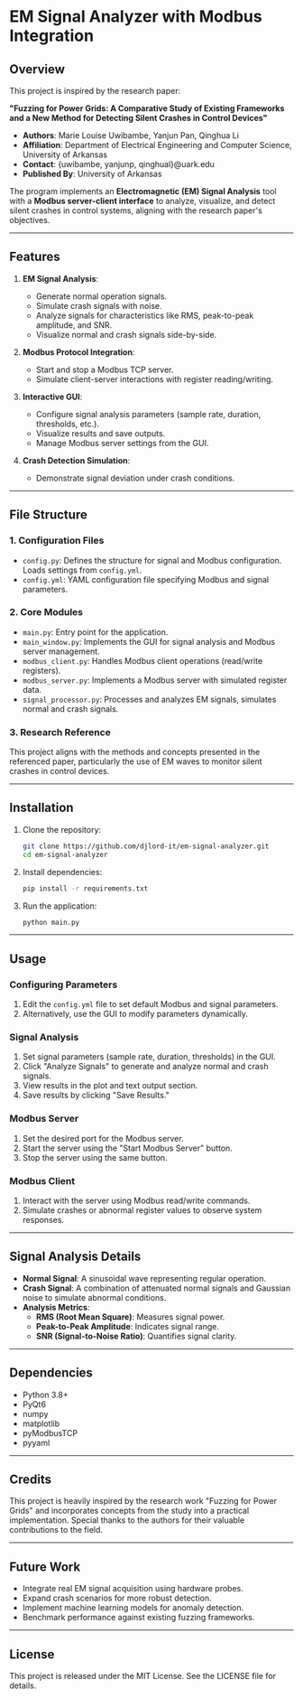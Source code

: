 # EM Signal Analyzer with Modbus Integration

## Overview
This project is inspired by the research paper:

**"Fuzzing for Power Grids: A Comparative Study of Existing Frameworks and a New Method for Detecting Silent Crashes in Control Devices"**

- **Authors**: Marie Louise Uwibambe, Yanjun Pan, Qinghua Li
- **Affiliation**: Department of Electrical Engineering and Computer Science, University of Arkansas
- **Contact**: {uwibambe, yanjunp, qinghual}@uark.edu
- **Published By**: University of Arkansas

The program implements an **Electromagnetic (EM) Signal Analysis** tool with a **Modbus server-client interface** to analyze, visualize, and detect silent crashes in control systems, aligning with the research paper's objectives.

---

## Features
1. **EM Signal Analysis**:
   - Generate normal operation signals.
   - Simulate crash signals with noise.
   - Analyze signals for characteristics like RMS, peak-to-peak amplitude, and SNR.
   - Visualize normal and crash signals side-by-side.

2. **Modbus Protocol Integration**:
   - Start and stop a Modbus TCP server.
   - Simulate client-server interactions with register reading/writing.

3. **Interactive GUI**:
   - Configure signal analysis parameters (sample rate, duration, thresholds, etc.).
   - Visualize results and save outputs.
   - Manage Modbus server settings from the GUI.

4. **Crash Detection Simulation**:
   - Demonstrate signal deviation under crash conditions.

---

## File Structure

### 1. Configuration Files
- `config.py`: Defines the structure for signal and Modbus configuration. Loads settings from `config.yml`.
- `config.yml`: YAML configuration file specifying Modbus and signal parameters.

### 2. Core Modules
- `main.py`: Entry point for the application.
- `main_window.py`: Implements the GUI for signal analysis and Modbus server management.
- `modbus_client.py`: Handles Modbus client operations (read/write registers).
- `modbus_server.py`: Implements a Modbus server with simulated register data.
- `signal_processor.py`: Processes and analyzes EM signals, simulates normal and crash signals.

### 3. Research Reference
This project aligns with the methods and concepts presented in the referenced paper, particularly the use of EM waves to monitor silent crashes in control devices.

---

## Installation

1. Clone the repository:
   ```bash
   git clone https://github.com/djlord-it/em-signal-analyzer.git
   cd em-signal-analyzer
   ```

2. Install dependencies:
   ```bash
   pip install -r requirements.txt
   ```

3. Run the application:
   ```bash
   python main.py
   ```

---

## Usage

### Configuring Parameters
1. Edit the `config.yml` file to set default Modbus and signal parameters.
2. Alternatively, use the GUI to modify parameters dynamically.

### Signal Analysis
1. Set signal parameters (sample rate, duration, thresholds) in the GUI.
2. Click "Analyze Signals" to generate and analyze normal and crash signals.
3. View results in the plot and text output section.
4. Save results by clicking "Save Results."

### Modbus Server
1. Set the desired port for the Modbus server.
2. Start the server using the "Start Modbus Server" button.
3. Stop the server using the same button.

### Modbus Client
1. Interact with the server using Modbus read/write commands.
2. Simulate crashes or abnormal register values to observe system responses.

---

## Signal Analysis Details
- **Normal Signal**: A sinusoidal wave representing regular operation.
- **Crash Signal**: A combination of attenuated normal signals and Gaussian noise to simulate abnormal conditions.
- **Analysis Metrics**:
  - **RMS (Root Mean Square)**: Measures signal power.
  - **Peak-to-Peak Amplitude**: Indicates signal range.
  - **SNR (Signal-to-Noise Ratio)**: Quantifies signal clarity.

---

## Dependencies
- Python 3.8+
- PyQt6
- numpy
- matplotlib
- pyModbusTCP
- pyyaml

---

## Credits
This project is heavily inspired by the research work "Fuzzing for Power Grids" and incorporates concepts from the study into a practical implementation. Special thanks to the authors for their valuable contributions to the field.

---

## Future Work
- Integrate real EM signal acquisition using hardware probes.
- Expand crash scenarios for more robust detection.
- Implement machine learning models for anomaly detection.
- Benchmark performance against existing fuzzing frameworks.

---

## License
This project is released under the MIT License. See the LICENSE file for details.
